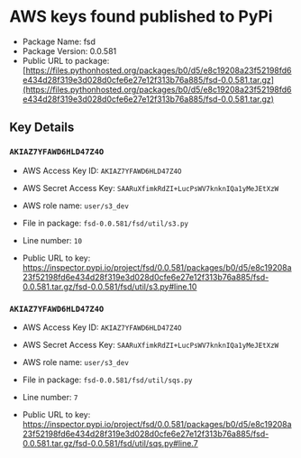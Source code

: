 # AWS keys found published to PyPi

* Package Name: fsd
* Package Version: 0.0.581
* Public URL to package: [https://files.pythonhosted.org/packages/b0/d5/e8c19208a23f52198fd6e434d28f319e3d028d0cfe6e27e12f313b76a885/fsd-0.0.581.tar.gz](https://files.pythonhosted.org/packages/b0/d5/e8c19208a23f52198fd6e434d28f319e3d028d0cfe6e27e12f313b76a885/fsd-0.0.581.tar.gz)

## Key Details

### `AKIAZ7YFAWD6HLD47Z4O`

* AWS Access Key ID: `AKIAZ7YFAWD6HLD47Z4O`
* AWS Secret Access Key: `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` 
* AWS role name: `user/s3_dev`
* File in package: `fsd-0.0.581/fsd/util/s3.py`
* Line number: `10`

* Public URL to key: https://inspector.pypi.io/project/fsd/0.0.581/packages/b0/d5/e8c19208a23f52198fd6e434d28f319e3d028d0cfe6e27e12f313b76a885/fsd-0.0.581.tar.gz/fsd-0.0.581/fsd/util/s3.py#line.10



### `AKIAZ7YFAWD6HLD47Z4O`

* AWS Access Key ID: `AKIAZ7YFAWD6HLD47Z4O`
* AWS Secret Access Key: `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` 
* AWS role name: `user/s3_dev`
* File in package: `fsd-0.0.581/fsd/util/sqs.py`
* Line number: `7`

* Public URL to key: https://inspector.pypi.io/project/fsd/0.0.581/packages/b0/d5/e8c19208a23f52198fd6e434d28f319e3d028d0cfe6e27e12f313b76a885/fsd-0.0.581.tar.gz/fsd-0.0.581/fsd/util/sqs.py#line.7


